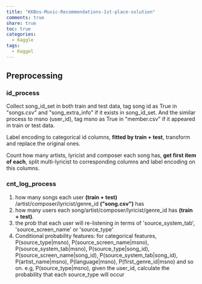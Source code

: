 ```yaml
---
title: "KKBos-Music-Recommendations-1st-place-solution"
comments: true
share: true
toc: true
categories:
  - Kaggle
tags:
  - Kaggel
---
```


## Preprocessing

### id_process

Collect song_id_set in both train and test data, tag song id as True in "songs.csv" and "song_extra_info" if it exists in song_id_set. And the similar process to msno (user_id), tag msno as True in "member.csv" if it appeared in train or test data.

Label encoding to categorical id columns, **fitted by train + test**, transform and replace the original ones.

Count how many artists, lyricist and composer each song has, **get first item of each**, split multi-lyricist to corresponding columns and label encoding on this columns.

### cnt_log_process

1. how many songs each user **(train + test)** /artist/composer/lyricist/genre_id **("song.csv")** has
2. how many users each song/artist/composer/lyricist/genre_id has **(train + test)**.
3. the prob that each user will re-listening in terms of 'source_system_tab', 'source_screen_name' or 'source_type'
4. Conditional probability features: for categorical features, P(source_type|msno), P(source_screen_name|msno), P(source_system_tab|msno), P(source_type|song_id), P(source_screen_name|song_id), P(source_system_tab|song_id), P(artist_name|msno), P(language|msno), P(first_genre_id|msno) and so on. e.g, P(source_type|msno), given the user_id, calculate the probability that each source_type will occur





